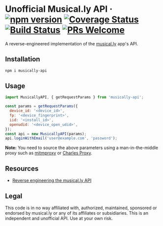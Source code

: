 # Unofficial Musical.ly API &middot; [![npm version](https://img.shields.io/npm/v/musically-api.svg?style=flat)](https://www.npmjs.com/package/musically-api) [![Coverage Status](https://img.shields.io/coveralls/szdc/musically-api/master.svg?style=flat)](https://coveralls.io/github/szdc/musically-api?branch=master) [![Build Status](https://travis-ci.com/szdc/musically-api.svg?branch=master)](https://travis-ci.com/szdc/musically-api) [![PRs Welcome](https://img.shields.io/badge/PRs-welcome-brightgreen.svg)](https://github.com/szdc/musically-api/issues)

A reverse-engineered implementation of the [musical.ly](https://musical.ly) app's API.

## Installation

```bash
npm i musically-api
```

## Usage

```js
import MusicallyAPI, { getRequestParams } from 'musically-api';

const params = getRequestParams({
  device_id: '<device_id>',
  fp: '<device_fingerprint>',
  iid: '<install_id>',
  openudid: '<device_open_udid>',
});
const api = new MusicallyAPI(params);
api.loginWithEmail('user@example.com', 'password');

```

**Note:** You need to source the above parameters using a man-in-the-middle proxy such as
[mitmproxy](https://mitmproxy.org/) or [Charles Proxy](https://www.charlesproxy.com/).

## Resources

* [Reverse engineering the musical.ly API](https://medium.com/@szdc/reverse-engineering-the-musical-ly-api-662331008eb3)

## Legal

This code is in no way affiliated with, authorized, maintained, sponsored or endorsed by musical.ly
or any of its affiliates or subsidiaries. This is an independent and unofficial API. Use at your own risk.
